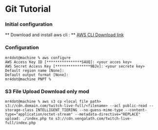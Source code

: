 # Git Tutorial

### Initial configuration

** Download and install aws cli : **  [AWS CLI Download link](https://awscli.amazonaws.com/AWSCLIV2.pkg)

### Configuration 
```shell
mr4dot@machine % aws configure
AWS Access Key ID [****************S4UQ]: <your acces key>
AWS Secret Access Key [****************9BJx]: <your secrete key>
Default region name [None]: 
Default output format [None]: 
mr4dot@machine PNPT % 
```

### S3 File Upload Download only mod
```shell
mr4dot@machine % aws s3 cp <local file path> s3://cdn.domain.com/twitch-live-full/<filename> --acl public-read --storage-class INTELLIGENT_TIERING --no-guess-mime-type --content-type="application/octet-stream" --metadata-directive="REPLACE"
upload: ./index.php to s3://cdn.vengalath.com/twitch-live-full/index.php
```


